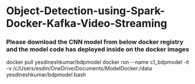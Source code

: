 # Object-Detection-using-Spark-Docker-Kafka-Video-Streaming

### Please download the CNN model from below docker registry and the model code has deployed inside on the docker images
docker pull yesdineshkumar/bdpmodel
docker run --name c1_bdpmodel -it -v /c/Users/esdin/OneDrive/Documents/ModelDocker:/data yesdineshkumar/bdpmodel bash
